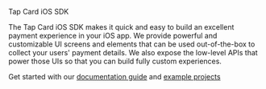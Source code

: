 Tap Card iOS SDK

[](https://tap-payments.github.io/TapCardCheckOutKit)
[](https://img.shields.io/Tap-Payments/v/TapCardCheckOutKit)
[](https://tap-payments.github.io/TapCardCheckOutKit-iOS)

The Tap Card iOS SDK makes it quick and easy to build an excellent payment experience in your iOS app. We provide powerful and customizable UI screens and elements that can be used out-of-the-box to collect your users' payment details. We also expose the low-level APIs that power those UIs so that you can build fully custom experiences.

Get started with our [documentation guide](https://www.tap.company/eg/en/developers) and [example projects](https://github.com/Tap-Payments/TapCardCheckOutKit/tree/main/TapCardCheckOutKit/TapCardCheckoutExample.)
